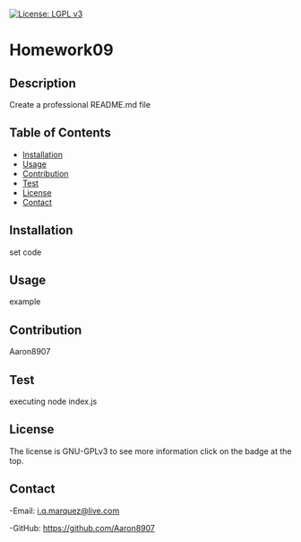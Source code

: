 [![License: LGPL v3](https://img.shields.io/badge/License-LGPL%20v3-blue.svg)](https://choosealicense.com/licenses/gpl-3.0/)
# Homework09
## Description
Create a professional README.md file
## Table of Contents
- [Installation](#installation)
- [Usage](#usage)
- [Contribution](#contribution)
- [Test](#test)
- [License](#license)
- [Contact](#contact)
## Installation
set code
## Usage
example
## Contribution
Aaron8907
## Test
executing node index.js
## License
The license is GNU-GPLv3 to see more information click on the badge at the top.
## Contact
-Email: i.q.marquez@live.com

-GitHub: https://github.com/Aaron8907